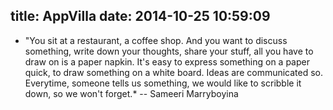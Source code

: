 title: AppVilla
date: 2014-10-25 10:59:09
---

* "You sit at a restaurant, a coffee shop. And you want to discuss something,
   write down your thoughts, share your stuff, all you have to draw on is a paper napkin. It's easy to
   express something on a paper quick, to draw something on a white board. Ideas are communicated so. Everytime,
   someone tells us something, we would like to scribble it down, so we won't forget.*
   -- Sameeri Marryboyina